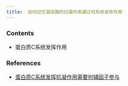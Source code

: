 ```yaml
---
title:  如何记忆凝血酶的抗凝作用通过何系统发挥作用
--- 
```


### Contents
- 蛋白质C系统发挥作用

### References
- [蛋白质C系统发挥抗凝作用需要何辅因子参与](/蛋白质C系统发挥抗凝作用需要何辅因子参与)
